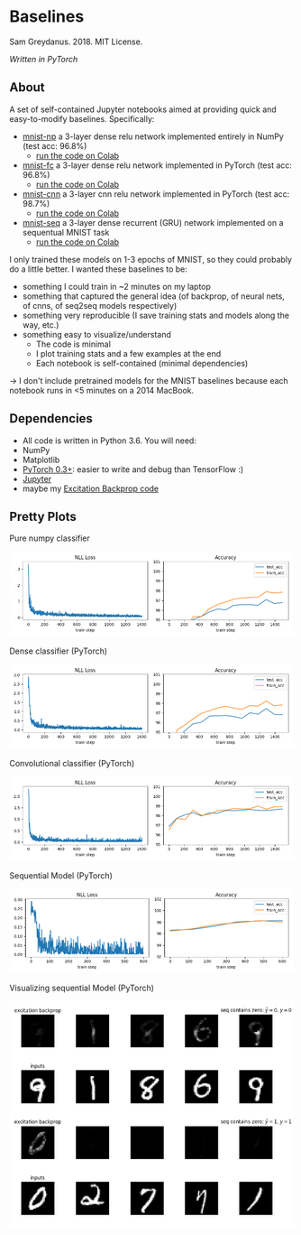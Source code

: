 # Baselines
Sam Greydanus. 2018. MIT License.

_Written in PyTorch_

About
--------
A set of self-contained Jupyter notebooks aimed at providing quick and easy-to-modify baselines. Specifically:
 * [mnist-np](https://nbviewer.jupyter.org/github/greydanus/baselines/blob/master/mnist-np.ipynb) a 3-layer dense relu network implemented entirely in NumPy (test acc: 96.8%)
 	* [run the code on Colab](https://drive.google.com/file/d/12xF4Dc95F-25pRpi_VMmluSPsthGh2-W/view?usp=sharing)
 * [mnist-fc](https://nbviewer.jupyter.org/github/greydanus/baselines/blob/master/mnist-fc.ipynb) a 3-layer dense relu network implemented in PyTorch (test acc: 96.8%)
 	* [run the code on Colab](https://drive.google.com/file/d/1z2duhn5W4MCx6OeDe5-3DGDegxSurPqJ/view?usp=sharing)
 * [mnist-cnn](https://nbviewer.jupyter.org/github/greydanus/baselines/blob/master/mnist-cnn.ipynb) a 3-layer cnn relu network implemented in PyTorch (test acc: 98.7%)
  	* [run the code on Colab](https://drive.google.com/file/d/1KElrCHFesn1sRwP4RN-h409b1EqUNd2z/view?usp=sharing)
 * [mnist-seq](https://nbviewer.jupyter.org/github/greydanus/baselines/blob/master/mnist-seq.ipynb) a 3-layer dense recurrent (GRU) network implemented on a sequentual MNIST task
  	* [run the code on Colab](https://drive.google.com/file/d/19MGrJLitZ_o0i3VRhX9_KOIECAmHNKlf/view?usp=sharing)

I only trained these models on 1-3 epochs of MNIST, so they could probably do a little better. I wanted these baselines to be:
 * something I could train in ~2 minutes on my laptop
 * something that captured the general idea (of backprop, of neural nets, of cnns, of seq2seq models respectively)
 * something very reproducible (I save training stats and models along the way, etc.)
 * something easy to visualize/understand
 	* The code is minimal
 	* I plot training stats and a few examples at the end
 	* Each notebook is self-contained (minimal dependencies)

-> I don't include pretrained models for the MNIST baselines because each notebook runs in <5 minutes on a 2014 MacBook.
  
Dependencies
--------
* All code is written in Python 3.6. You will need:
 * NumPy
 * Matplotlib
 * [PyTorch 0.3+](http://pytorch.org/): easier to write and debug than TensorFlow :)
 * [Jupyter](https://jupyter.org/)
 * maybe my [Excitation Backprop code](https://github.com/greydanus/excitationbp)

Pretty Plots
---------

Pure numpy classifier

![mnist-np-stats.png](static/mnist-np-stats.png)

Dense classifier (PyTorch)

![mnist-fc-stats.png](static/mnist-fc-stats.png)

Convolutional classifier (PyTorch)

![mnist-cnn-stats.png](static/mnist-cnn-stats.png)

Sequential Model (PyTorch)

![mnist-seq-stats.png](static/mnist-seq-stats.png)

Visualizing sequential Model (PyTorch)

![mnist-seq-example.png](static/mnist-seq-example.png)


